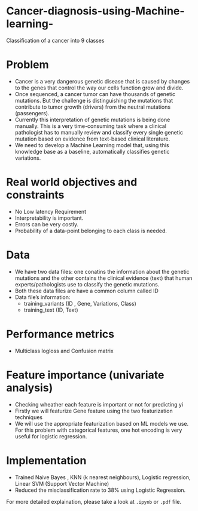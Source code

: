 # Cancer-diagnosis-using-Machine-learning-
Classification of a cancer into 9 classes

# Problem
* Cancer is a very dangerous genetic disease that is caused by changes to the genes that control the way our cells function grow and divide.
* Once sequenced, a cancer tumor can have thousands of genetic mutations. But the challenge is distinguishing the mutations that contribute to tumor growth (drivers) from the neutral mutations (passengers). 
* Currently this interpretation of genetic mutations is being done manually. This is a very time-consuming task where a clinical pathologist has to manually review and classify every single genetic mutation based on evidence from text-based clinical literature.
* We need to develop a Machine Learning model that, using this knowledge base as a baseline, automatically classifies genetic variations.

# Real world objectives and constraints
* No Low latency Requirement 
* Interpretability is important.
* Errors can be very costly.
* Probability of a data-point belonging to each class is needed.

# Data
* We have two data files: one conatins the information about the genetic mutations and the other contains the clinical evidence (text) that human experts/pathologists use to classify the genetic mutations. 
* Both these data files are have a common column called ID
* Data file’s information: 
  * training_variants (ID , Gene, Variations, Class) 
  * training_text (ID, Text)

# Performance metrics
* Multiclass logloss and Confusion matrix


# Feature importance (univariate analysis)
* Checking wheather each feature is important or not for predicting yi
* Firstly we will featurize Gene feature using the two featurization techniques
* We will use the appropriate featurization based on ML models we use. For this problem with categorical features, one hot encoding is very useful for logistic regression.


# Implementation
* Trained Naive Bayes , KNN (k nearest neighbours), Logistic regression, Linear SVM (Support Vector Machine)
* Reduced the misclassification rate to 38% using Logistic Regression.

For more detailed explaination, please take a look at `.ipynb` or `.pdf` file.













